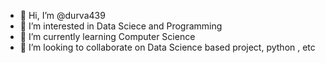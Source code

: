 - 👋 Hi, I’m @durva439
- 👀 I’m interested in Data Sciece and Programming  
- 🌱 I’m currently learning Computer Science
- 💞️ I’m looking to collaborate on Data Science based project, python , etc


